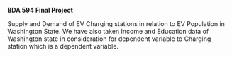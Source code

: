 **BDA 594 Final Project**

Supply and Demand of EV Charging stations in relation to EV Population in Washington State. We have also taken Income and Education data of Washington state in consideration for dependent variable to Charging station which is a dependent variable.
